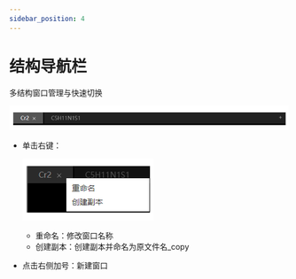 ```yaml
---
sidebar_position: 4
---
```


# 结构导航栏

多结构窗口管理与快速切换

![navi](./nested/qstudio_navi.png)

- 单击右键：
  
  ![navi](./nested/qstudio_navi2.png)
  - 重命名：修改窗口名称
  - 创建副本：创建副本并命名为原文件名_copy

- 点击右侧加号：新建窗口